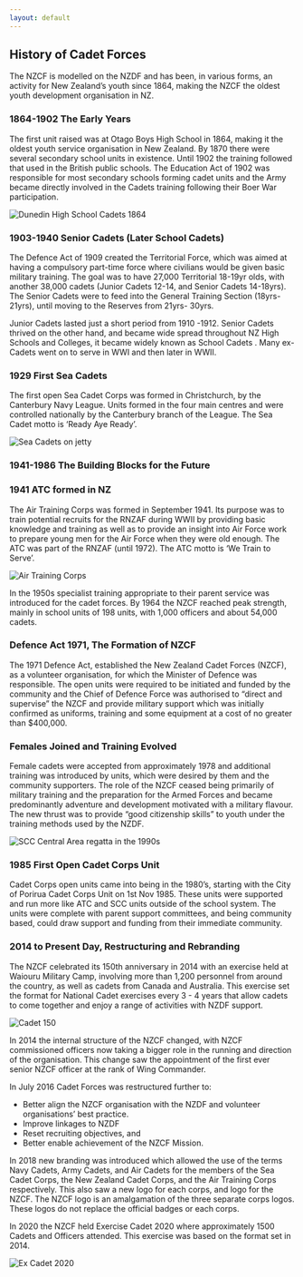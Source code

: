```yaml
---
layout: default
---
```


## History of Cadet Forces

The NZCF is modelled on the NZDF and has been, in various forms, an activity for New Zealand’s youth since 1864, making the NZCF the oldest youth development organisation in NZ. 

### 1864-1902 The Early Years
The first unit raised was at Otago Boys High School in 1864, making it the oldest youth service organisation in New Zealand. By 1870 there were several secondary school units in existence. Until 1902 the training followed that used in the British public schools. The Education Act of 1902 was responsible for most secondary schools forming cadet units and the Army became directly involved in the Cadets training following their Boer War participation.

![Dunedin High School Cadets 1864](img/history/1864.jpg)

### 1903-1940 Senior Cadets (Later School Cadets)
The Defence Act of 1909 created the Territorial Force, which was aimed at having a compulsory part-time force where civilians would be given basic military training. The goal was to have 27,000 Territorial 18-19yr olds, with another 38,000 cadets (Junior Cadets 12-14, and Senior Cadets 14-18yrs). The Senior Cadets were to feed into the General Training Section (18yrs-21yrs), until moving to the Reserves from 21yrs- 30yrs.

Junior Cadets lasted just a short period from 1910 -1912. Senior Cadets thrived on the other hand, and became wide spread throughout NZ High Schools and Colleges, it became widely known as School Cadets . Many ex-Cadets went on to serve in WWI and then later in WWII. 

### 1929 First Sea Cadets
The first open Sea Cadet Corps was formed in Christchurch, by the Canterbury Navy League. Units formed in the four main centres and were controlled nationally by the Canterbury branch of the League. The Sea Cadet motto is ‘Ready Aye Ready’.

![Sea Cadets on jetty](img/history/Sea-Cadets.jpg)

### 1941-1986 The Building Blocks for the Future

### 1941 ATC formed in NZ
The Air Training Corps was formed in September 1941. Its purpose was to train potential recruits for the RNZAF during WWII by providing basic knowledge and training as well as to provide an insight into Air Force work to prepare young men for the Air Force when they were old enough. The ATC was part of the RNZAF (until 1972). The ATC motto is ‘We Train to Serve’.

![Air Training Corps](img/history/1941.jpg)

In the 1950s specialist training appropriate to their parent service was introduced for the cadet forces. By 1964 the NZCF reached peak strength, mainly in school units of 198 units, with 1,000 officers and about 54,000 cadets.

### Defence Act 1971, The Formation of NZCF
The 1971 Defence Act, established the New Zealand Cadet Forces (NZCF), as a volunteer organisation, for which the Minister of Defence was responsible. The open units were required to be initiated and funded by the community and the Chief of Defence Force was authorised to “direct and supervise” the NZCF and provide military support which was initially confirmed as uniforms, training and some equipment at a cost of no greater than $400,000.

### Females Joined and Training Evolved
Female cadets were accepted from approximately 1978 and additional training was introduced by units, which were desired by them and the community supporters. The role of the NZCF ceased being primarily of military training and the preparation for the Armed Forces and became predominantly adventure and development motivated with a military flavour. The new thrust was to provide “good citizenship skills” to youth under the training methods used by the NZDF. 

![SCC Central Area regatta in the 1990s](img/history/central-area-regatta-90s.jpg)

### 1985 First Open Cadet Corps Unit
Cadet Corps open units came into being in the 1980’s, starting with the City of Porirua Cadet Corps Unit on 1st Nov 1985. These units were supported and run more like ATC and SCC units outside of the school system. The units were complete with parent support committees, and being community based, could draw support and funding from their immediate community.

### 2014 to Present Day, Restructuring and Rebranding
The NZCF celebrated its 150th anniversary in 2014 with an exercise held at Waiouru Military Camp, involving more than 1,200 personnel from around the country, as well as cadets from Canada and Australia. This exercise set the format for National Cadet exercises every 3 - 4 years that allow cadets to come together and enjoy a range of activities with NZDF support.

![Cadet 150](img/history/2014.jpg)

In 2014 the internal structure of the NZCF changed, with NZCF commissioned officers now taking a bigger role in the running and direction of the organisation. This change saw the appointment of the first ever senior NZCF officer at the rank of Wing Commander.

In July 2016 Cadet Forces was restructured further to:
- Better align the NZCF organisation with the NZDF and volunteer organisations’ best practice.
- Improve linkages to NZDF
- Reset recruiting objectives, and
- Better enable achievement of the NZCF Mission.

In 2018 new branding was introduced which allowed the use of the terms Navy Cadets, Army Cadets, and Air Cadets for the members of the Sea Cadet Corps, the New Zealand Cadet Corps, and the Air Training Corps respectively. This also saw a new logo for each corps, and logo for the NZCF. The NZCF logo is an amalgamation of the three separate corps logos. These logos do not replace the official badges or each corps. 

In 2020 the NZCF held Exercise Cadet 2020 where approximately 1500 Cadets and Officers attended. This exercise was based on the format set in 2014. 

![Ex Cadet 2020](img/history/2020.JPG)